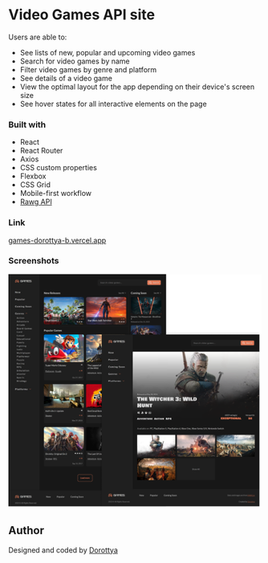 # Video Games API site

Users are able to:

- See lists of new, popular and upcoming video games
- Search for video games by name
- Filter video games by genre and platform
- See details of a video game
- View the optimal layout for the app depending on their device's screen size
- See hover states for all interactive elements on the page

### Built with

- React
- React Router
- Axios
- CSS custom properties
- Flexbox
- CSS Grid
- Mobile-first workflow
- [Rawg API](https://rawg.io/apidocs)

### Link

[games-dorottya-b.vercel.app](https://games-dorottya-b.vercel.app/)

### Screenshots

![](./preview.png)

## Author

Designed and coded by [Dorottya](https://github.com/DorottyaB)
